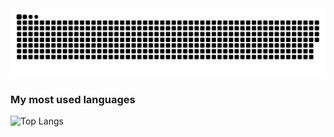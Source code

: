 <picture>
  <source media="(prefers-color-scheme: dark)" srcset="https://raw.githubusercontent.com/Charlilyyyy/Charlilyyyy/main/only-svg/github-contribution-grid-snake-dark.svg" />
  <source media="(prefers-color-scheme: light)" srcset="https://raw.githubusercontent.com/Charlilyyyy/Charlilyyyy/main/only-svg/github-contribution-grid-snake.svg" />
  <img alt="github contribution grid snake animation" src="https://raw.githubusercontent.com/Charlilyyyy/Charlilyyyy/main/only-svg/github-contribution-grid-snake.svg" />
</picture>

### My most used languages
![Top Langs](https://github-readme-stats.vercel.app/api/top-langs/?username=Charlilyyyy&layout=pie)
